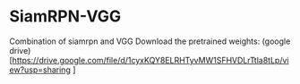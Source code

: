# SiamRPN-VGG
Combination of siamrpn and VGG
Download the pretrained weights: (google drive)[https://drive.google.com/file/d/1cyxKQY8ELRHTyvMW1SFHVDLrTtla8tLp/view?usp=sharing
]
